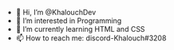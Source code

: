 - 👋 Hi, I’m @KhalouchDev
- 👀 I’m interested in Programming
- 🌱 I’m currently learning HTML and CSS
- 📫 How to reach me: discord-Khalouch#3208

<!---
KhalouchDev/KhalouchDev is a ✨ special ✨ repository because its `README.md` (this file) appears on your GitHub profile.
You can click the Preview link to take a look at your changes.
--->
